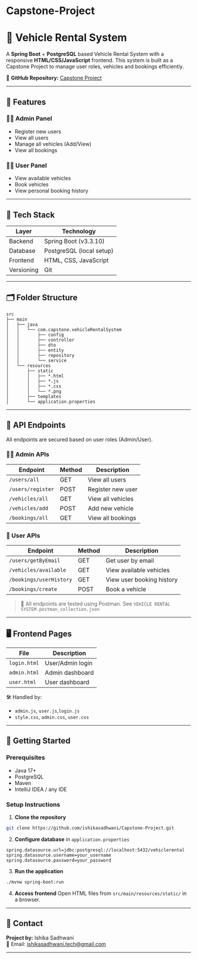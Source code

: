 # Capstone-Project
# 🚗 Vehicle Rental System

A **Spring Boot** + **PostgreSQL** based Vehicle Rental System with a responsive **HTML/CSS/JavaScript** frontend. This system is built as a Capstone Project to manage user roles, vehicles and bookings efficiently.

🔗 **GitHub Repository:** [Capstone Project](https://github.com/ishikasadhwani/Capstone-Project)

---

## 📌 Features

### 👩‍💼 Admin Panel
- Register new users
- View all users
- Manage all vehicles (Add/View)
- View all bookings

### 🙋‍♀️ User Panel
- View available vehicles
- Book vehicles
- View personal booking history

---

## 🧰 Tech Stack

| Layer       | Technology               |
|-------------|---------------------------|
| Backend     | Spring Boot (v3.3.10)     |
| Database    | PostgreSQL (local setup)  |
| Frontend    | HTML, CSS, JavaScript     |
| Versioning  | Git                       |

---

## 🗂 Folder Structure

```text
src
├── main
│   ├── java
│   │   └── com.capstone.vehicleRentalSystem
│   │       ├── config
│   │       ├── controller
│   │       ├── dto
│   │       ├── entity
│   │       ├── repository
│   │       └── service
│   └── resources
│       ├── static
│       │   ├── *.html
│       │   ├── *.js
│       │   ├── *.css
│       │   └── *.png
│       ├── templates
│       └── application.properties
```

---

## 🔐 API Endpoints

All endpoints are secured based on user roles (Admin/User).

### 👩‍💼 Admin APIs

| Endpoint            | Method | Description           |
|---------------------|--------|-----------------------|
| `/users/all`        | GET    | View all users        |
| `/users/register`   | POST   | Register new user     |
| `/vehicles/all`     | GET    | View all vehicles     |
| `/vehicles/add`     | POST   | Add new vehicle       |
| `/bookings/all`     | GET    | View all bookings     |

### 🙋 User APIs

| Endpoint                  | Method | Description                 |
|---------------------------|--------|-----------------------------|
| `/users/getByEmail`       | GET    | Get user by email           |
| `/vehicles/available`     | GET    | View available vehicles     |
| `/bookings/userHistory`   | GET    | View user booking history   |
| `/bookings/create`        | POST   | Book a vehicle              |

> 🧪 All endpoints are tested using Postman. See `VEHICLE RENTAL SYSTEM.postman_collection.json`

---

## 🖥 Frontend Pages

| File           | Description         |
|----------------|---------------------|
| `login.html`   | User/Admin login    |
| `admin.html`   | Admin dashboard     |
| `user.html`    | User dashboard      |

🛠 Handled by:
- `admin.js`, `user.js`,`login.js`
- `style.css`, `admin.css`, `user.css`

---

## 🚀 Getting Started

### Prerequisites
- Java 17+
- PostgreSQL
- Maven
- IntelliJ IDEA / any IDE

### Setup Instructions

1. **Clone the repository**
```bash
git clone https://github.com/ishikasadhwani/Capstone-Project.git
```

2. **Configure database** in `application.properties`
```properties
spring.datasource.url=jdbc:postgresql://localhost:5432/vehiclerental
spring.datasource.username=your_username
spring.datasource.password=your_password
```

3. **Run the application**
```bash
./mvnw spring-boot:run
```

4. **Access frontend**
   Open HTML files from `src/main/resources/static/` in a browser.

---

## 📩 Contact

**Project by:** Ishika Sadhwani  
📧 Email: ishikasadhwani.tech@gmail.com

---

